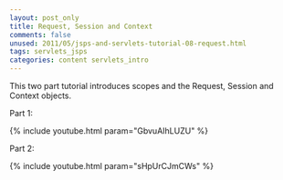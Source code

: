 ```yaml
---           
layout: post_only
title: Request, Session and Context
comments: false
unused: 2011/05/jsps-and-servlets-tutorial-08-request.html
tags: servlets_jsps
categories: content servlets_intro
---
```


This two part tutorial introduces scopes and the Request, Session and Context objects.

Part 1:

{% include youtube.html param="GbvuAIhLUZU" %}


Part 2:

{% include youtube.html param="sHpUrCJmCWs" %}